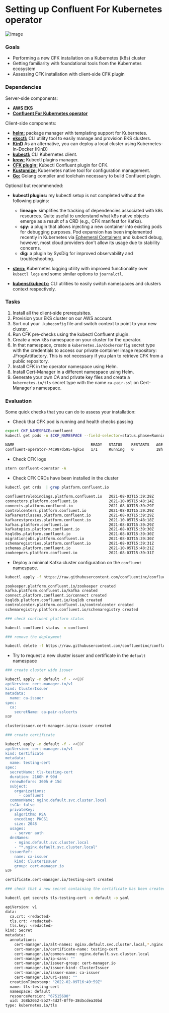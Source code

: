 # Setting up Confluent For Kubernetes operator

![image](https://user-images.githubusercontent.com/3109377/153290401-b6a94bc6-bc22-43f0-ba3d-582dd81815f1.png)

### Goals

* Performing a new CFK installation on a Kubernetes (k8s) cluster
* Getting familiarity with foundational tools from the Kubernetes ecosystem  
* Assessing CFK installation with client-side CFK plugin


### Dependencies 

Server-side components: 

* **AWS EKS**
* [**Confluent For Kubernetes operator**](https://github.com/confluentinc/confluent-operator/blob/master/charts/README.md)

Client-side components: 

* [**helm:**](https://helm.sh/) package manager with templating support for Kubernetes.  
* [**eksctl:**](https://eksctl.io/) CLI utility tool to easily manage and provision EKS clusters.
* [**KinD**](https://kind.sigs.k8s.io/) As an alternative, you can deploy a local cluster using Kubernetes-In-Docker (KinD)
* [**kubectl:**](https://kubernetes.io/docs/tasks/tools/) CLI Kubernetes client.
* [**krew:**](https://krew.sigs.k8s.io/) Kubectl plugins manager.   
* [**CFK plugin:**](https://github.com/confluentinc/confluent-operator#install-kubectl-plugin) Kubectl Confluent plugin for CFK.
* [**Kustomize**:](https://kustomize.io/) Kubernetes native tool for configuration management.
* [**Go:**](https://go.dev/doc/install) Golang compiler and toolchain necessary to build Confluent plugin. 

Optional but recommended: 

* **kubectl plugins:** my kubectl setup is not completed without the following plugins:

	* **lineage:** simplifies the tracking of dependencies associated with k8s resources. Quite useful to understand what k8s native objects emerge as a result of a CRD (e.g., CFK manifest for Kafka). 
	* **spy:** a plugin that allows injecting a new container into existing pods for debugging purposes. Pod expansion has been implemented recently in Kubernetes via [Ephemeral Containers](https://kubernetes.io/docs/concepts/workloads/pods/ephemeral-containers/) and kubectl debug, however, most cloud providers don't allow its usage due to stability concerns.
	* **dig:** a plugin by SysDig for improved observability and troubleshooting.       
	
* [**stern:**](https://github.com/wercker/stern) Kubernetes logging utility with improved functionality over `kubectl logs` and some similar options to `journalctl`.  
* [**kubens/kubectx:**](https://github.com/ahmetb/kubectx) CLI utilities to easily switch namespaces and clusters context respectively. 
  

### Tasks

1. Install all the client-side prerequisites.
2. Provision your EKS cluster on our AWS account.
3. Sort out your `.kubeconfig` file and switch context to point to your new cluster.
4. Run CFK pre-checks using the kubectl Confluent plugin.
5. Create a new k8s namespace on your cluster for the operator. 
6. In that namespace, create a `kubernetes.io/dockerconfig` secret type with the credentials to access our private container image repository: JFrogArtifactory. This is not necessary if you plan to retrieve CFK from a public repository. 
7. Install CFK in the operator namespace using Helm.
8. Install Cert-Manager in a different namespace using Helm.
9. Generate your own CA and private key files and create a `kubernetes.io/tls` secret type with the name `ca-pair-ssl` on Cert-Manager's namespace.

### Evaluation 

Some quick checks that you can do to assess your installation: 

* Check that CFK pod is running and health checks passing

```bash
export CKF_NAMESPACE=confluent
kubectl get pods -n $CKF_NAMESPACE --field-selector=status.phase=Running

NAME                                  READY   STATUS    RESTARTS   AGE
confluent-operator-74c987d595-hgk5s   1/1     Running   0          18h
```

* Check CFK logs

```bash
stern confluent-operator -A
```

* Check CFK CRDs have been installed in the cluster

```bash
kubectl get crds  | grep platform.confluent.io
 
confluentrolebindings.platform.confluent.io   2021-08-03T15:39:28Z
connectors.platform.confluent.io              2021-10-05T15:48:14Z
connects.platform.confluent.io                2021-08-03T15:39:29Z
controlcenters.platform.confluent.io          2021-08-03T15:39:29Z
kafkarestclasses.platform.confluent.io        2021-08-03T15:39:29Z
kafkarestproxies.platform.confluent.io        2021-10-05T15:48:18Z
kafkas.platform.confluent.io                  2021-08-03T15:39:29Z
kafkatopics.platform.confluent.io             2021-08-03T15:39:30Z
ksqldbs.platform.confluent.io                 2021-08-03T15:39:30Z
migrationjobs.platform.confluent.io           2021-08-03T15:39:30Z
schemaregistries.platform.confluent.io        2021-08-03T15:39:31Z
schemas.platform.confluent.io                 2021-10-05T15:48:21Z
zookeepers.platform.confluent.io              2021-08-03T15:39:31Z
``` 

* Deploy a minimal Kafka cluster configuration on the `confluent` namespace.

```bash
kubectl apply -f https://raw.githubusercontent.com/confluentinc/confluent-kubernetes-examples/master/quickstart-deploy/confluent-platform-singlenode.yaml

zookeeper.platform.confluent.io/zookeeper created
kafka.platform.confluent.io/kafka created
connect.platform.confluent.io/connect created
ksqldb.platform.confluent.io/ksqldb created
controlcenter.platform.confluent.io/controlcenter created
schemaregistry.platform.confluent.io/schemaregistry created

### check confluent platform status

kubectl confluent status -n confluent

### remove the deployment 

kubectl delete -f https://raw.githubusercontent.com/confluentinc/confluent-kubernetes-examples/master/quickstart-deploy/confluent-platform-singlenode.yaml
```

* Try to request a new cluster issuer and certificate in the `default` namespace

```bash
### create cluster wide issuer 

kubectl apply -n default -f - <<EOF
apiVersion: cert-manager.io/v1
kind: ClusterIssuer
metadata:
  name: ca-issuer
spec:
  ca:
    secretName: ca-pair-sslcerts
EOF

clusterissuer.cert-manager.io/ca-issuer created

### create certificate 

kubectl apply -n default -f - <<EOF
apiVersion: cert-manager.io/v1
kind: Certificate
metadata:
  name: testing-cert
spec:
  secretName: tls-testing-cert
  duration: 2160h # 90d
  renewBefore: 360h # 15d
  subject:
    organizations:
      - confluent
  commonName: nginx.default.svc.cluster.local
  isCA: false
  privateKey:
    algorithm: RSA
    encoding: PKCS1
    size: 2048
  usages:
    - server auth
  dnsNames:
    - nginx.default.svc.cluster.local
    - "*.nginx.default.svc.cluster.local"
  issuerRef:
    name: ca-issuer
    kind: ClusterIssuer
    group: cert-manager.io
EOF

certificate.cert-manager.io/testing-cert created

### check that a new secret containing the certificate has been created

kubectl get secrets tls-testing-cert -n default -o yaml

apiVersion: v1
data:
  ca.crt: <redacted>
  tls.crt: <redacted>
  tls.key: <redacted>
kind: Secret
metadata:
  annotations:
    cert-manager.io/alt-names: nginx.default.svc.cluster.local,*.nginx.default.svc.cluster.local
    cert-manager.io/certificate-name: testing-cert
    cert-manager.io/common-name: nginx.default.svc.cluster.local
    cert-manager.io/ip-sans: ""
    cert-manager.io/issuer-group: cert-manager.io
    cert-manager.io/issuer-kind: ClusterIssuer
    cert-manager.io/issuer-name: ca-issuer
    cert-manager.io/uri-sans: ""
  creationTimestamp: "2022-02-09T16:49:59Z"
  name: tls-testing-cert
  namespace: default
  resourceVersion: "67515690"
  uid: 368b2052-5b27-4d2f-8ff9-38d5cdea30bd
type: kubernetes.io/tls
```


